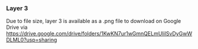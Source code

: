 ### Layer 3

Due to file size, layer 3 is available as a .png file to download on Google Drive via https://drive.google.com/drive/folders/1KwKN7ur1wGmnQELmUIilSvDyGwWDLML0?usp=sharing
